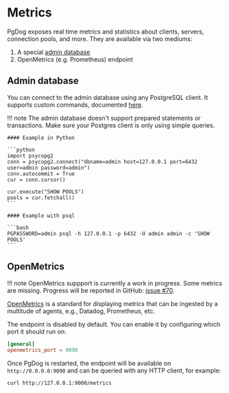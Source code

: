 # Metrics

PgDog exposes real time metrics and statistics about clients, servers, connection pools, and more. They are available via two mediums:

1. A special [admin database](../administration/index.md)
2. OpenMetrics (e.g. Prometheus) endpoint

## Admin database

You can connect to the admin database using any PostgreSQL client. It supports custom commands, documented [here](../administration/index.md).

!!! note
    The admin database doesn't support prepared statements or transactions. Make sure your Postgres client
    is only using simple queries.

    #### Example in Python

    ```python
    import psycopg2
    conn = psycopg2.connect("dbname=admin host=127.0.0.1 port=6432 user=admin password=admin")
    conn.autocommit = True
    cur = conn.cursor()

    cur.execute("SHOW POOLS")
    pools = cur.fetchall()
    ```

    #### Example with psql

    ```bash
    PGPASSWORD=admin psql -h 127.0.0.1 -p 6432 -U admin admin -c 'SHOW POOLS'
    ```

## OpenMetrics

!!! note
    OpenMetrics suppport is currently a work in progress. Some metrics are missing.
    Progress will be reported in GitHub: [issue #70](https://github.com/pgdogdev/pgdog/issues/70).

[OpenMetrics](https://openmetrics.io/) is a standard for displaying metrics that can be ingested by a multitude of agents, e.g., Datadog, Prometheus, etc.

The endpoint is disabled by default. You can enable it by configuring which port it should run on:

```toml
[general]
openmetrics_port = 9090
```

Once PgDog is restarted, the endpoint will be available on `http://0.0.0.0:9090` and can be queried with any HTTP client, for example:

```bash
curl http://127.0.0.1:9000/metrics
```

